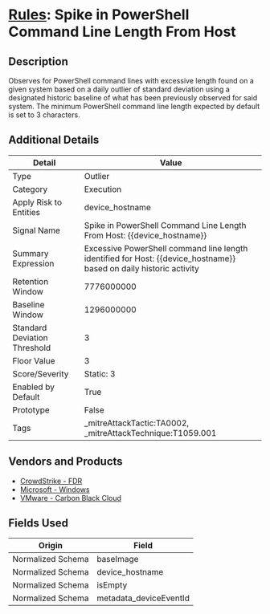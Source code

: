# [Rules](README.md): Spike in PowerShell Command Line Length From Host

## Description
Observes for PowerShell command lines with excessive length found on a given system based on a daily outlier of standard deviation using a designated historic baseline of what has been previously observed for said system. The minimum PowerShell command line length expected by default is set to 3 characters.

## Additional Details
|Detail|Value|
|----|----|
|Type|Outlier|
|Category|Execution|
|Apply Risk to Entities|device_hostname|
|Signal Name|Spike in PowerShell Command Line Length From Host: {{device_hostname}}|
|Summary Expression|Excessive PowerShell command line length identified for Host: {{device_hostname}} based on daily historic activity|
|Retention Window|7776000000|
|Baseline Window|1296000000|
|Standard Deviation Threshold|3|
|Floor Value|3|
|Score/Severity|Static: 3|
|Enabled by Default|True|
|Prototype|False|
|Tags|_mitreAttackTactic:TA0002, _mitreAttackTechnique:T1059.001|
## Vendors and Products
- [CrowdStrike - FDR](../products/569a3a44-c29f-492e-bcf4-5dc04e2ab0f3.md)
- [Microsoft - Windows](../products/1ff7546c-cb36-4a24-87f7-89d2cecc5761.md)
- [VMware - Carbon Black Cloud](../products/f9cea291-9030-4e41-9836-6dd9274d6df4.md)


## Fields Used

|Origin|Field|
|----|----|
|Normalized Schema|baseImage|
|Normalized Schema|device_hostname|
|Normalized Schema|isEmpty|
|Normalized Schema|metadata_deviceEventId|


